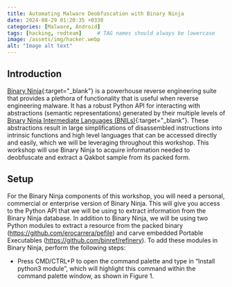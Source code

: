 ```yaml
---
title: Automating Malware Deobfuscation with Binary Ninja
date: 2024-08-29 01:20:35 +0330
categories: [Malware, Android]
tags: [hacking, redteam]     # TAG names should always be lowercase
image: /assets/img/hacker.webp
alt: "Image alt text"
---
```


## Introduction
[Binary Ninja](https://binary.ninja/){:target="_blank"} is a powerhouse reverse engineering suite that provides a plethora of functionality that is useful when reverse engineering malware. It has a robust Python API for interacting with abstractions (semantic representations) generated by their multiple levels of [Binary Ninja Intermediate Languages (BNILs)](https://docs.binary.ninja/dev/bnil-overview.html){:target="_blank"}. These abstractions result in large simplifications of disassembled instructions into intrinsic functions and high level languages that can be accessed directly and easily, which we will be leveraging throughout this workshop.
This workshop will use Binary Ninja to acquire information needed to deobfuscate and extract a Qakbot sample from its packed form.
## Setup
For the Binary Ninja components of this workshop, you will need a personal, commercial or enterprise version of Binary Ninja. This will give you access to the Python API that we will be using to extract information from the Binary Ninja database.
In addition to Binary Ninja, we will be using two Python modules to extract a resource from the packed binary (https://github.com/erocarrera/pefile) and carve embedded Portable Executables (https://github.com/binref/refinery).
To add these modules in Binary Ninja, perform the following steps:
- Press CMD/CTRL+P to open the command palette and type in “Install python3 module”, which will highlight this command within the command palette window, as shown in Figure 1.